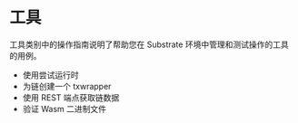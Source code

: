 # 工具
工具类别中的操作指南说明了帮助您在 Substrate 环境中管理和测试操作的工具的用例。

- 使用尝试运行时
- 为链创建一个 txwrapper
- 使用 REST 端点获取链数据
- 验证 Wasm 二进制文件
